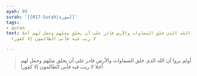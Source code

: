 ```yaml
---
ayah: 99
surah: '[[017-Surah|سورة]]'
tags:
- quran
text: أولم يروا أن الله الذي خلق السماوات والأرض قادر على أن يخلق مثلهم وجعل لهم أجلا
  لا ريب فيه فأبى الظالمون إلا كفورا

---
```

> أولم يروا أن الله الذي خلق السماوات والأرض قادر على أن يخلق مثلهم وجعل لهم أجلا لا ريب فيه فأبى الظالمون إلا كفورا
